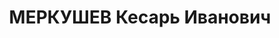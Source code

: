 ---
title: МЕРКУШЕВ Кесарь Иванович
description: 'Род. 1888, п. Добрянка, Добрянский р-н, Пермская обл., русский, обр:
  начальное. Род занятий: обрубщик литейного цеха завода ст. Бурлак, прож: г. Пермь.
  Арест. 28.05.1937. Приговор: 23.01.1938, обв.: терр., АСА, КРД - 10 лет лишения
  свободы. Реабилитация - Прокуратура Пермской области, 29.05.1992'
---
